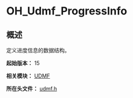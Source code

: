 # OH_Udmf_ProgressInfo

## 概述

定义进度信息的数据结构。

**起始版本：** 15

**相关模块：** [UDMF](capi-udmf.md)

**所在头文件：** [udmf.h](capi-udmf-h.md)

